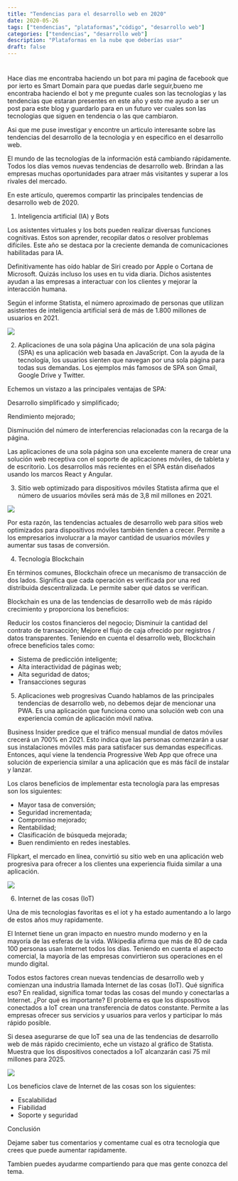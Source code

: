 ```yaml
---
title: "Tendencias para el desarrollo web en 2020"
date: 2020-05-26
tags: ["tendencias", "plataformas","código", "desarrollo web"]
categories: ["tendencias", "desarrollo web"]
description: "Plataformas en la nube que deberías usar"
draft: false
---
```

# 

Hace dias me encontraba haciendo un bot para mi pagina de facebook que por ierto es Smart Domain para que puedas darle seguir,bueno me encontraba haciendo el bot y me pregunte cuales son las tecnologias y las tendencias que estaran presentes en este año y esto me ayudo a ser un post para este blog y guardarlo para en un futuro ver cuales son las tecnologias que siguen en tendencia o las que cambiaron.

Asi que me puse investigar y encontre un articulo interesante sobre las tendencias del desarrollo de la tecnologia y en especifico en el desarrollo web.

El mundo de las tecnologías de la información está cambiando rápidamente. Todos los días vemos nuevas tendencias de desarrollo web. Brindan a las empresas muchas oportunidades para atraer más visitantes y superar a los rivales del mercado.

En este artículo, queremos compartir las principales tendencias de desarrollo web de 2020.

1. Inteligencia artificial (IA) y Bots

Los asistentes virtuales y los bots pueden realizar diversas funciones cognitivas. Estos son aprender, recopilar datos o resolver problemas difíciles. Este año se destaca por la creciente demanda de comunicaciones habilitadas para IA.

Definitivamente has oído hablar de Siri creado por Apple o Cortana de Microsoft. Quizás incluso los uses en tu vida diaria. Dichos asistentes ayudan a las empresas a interactuar con los clientes y mejorar la interacción humana.

Según el informe Statista, el número aproximado de personas que utilizan asistentes de inteligencia artificial será de más de 1.800 millones de usuarios en 2021.

![](https://res.cloudinary.com/practicaldev/image/fetch/s--ECpUwtS5--/c_limit%2Cf_auto%2Cfl_progressive%2Cq_auto%2Cw_880/https://dev-to-uploads.s3.amazonaws.com/i/9bvbzs238uvob3lae6zn.png)

2. Aplicaciones de una sola página
Una aplicación de una sola página (SPA) es una aplicación web basada en JavaScript. Con la ayuda de la tecnología, los usuarios sienten que navegan por una sola página para todas sus demandas. Los ejemplos más famosos de SPA son Gmail, Google Drive y Twitter.

Echemos un vistazo a las principales ventajas de SPA:

Desarrollo simplificado y simplificado;

Rendimiento mejorado;

Disminución del número de interferencias relacionadas con la recarga de la página.

Las aplicaciones de una sola página son una excelente manera de crear una solución web receptiva con el soporte de aplicaciones móviles, de tableta y de escritorio. Los desarrollos más recientes en el SPA están diseñados usando los marcos React y Angular.

3. Sitio web optimizado para dispositivos móviles
Statista afirma que el número de usuarios móviles será más de 3,8 mil millones en 2021.

![](https://res.cloudinary.com/practicaldev/image/fetch/s--7qerqPYN--/c_limit%2Cf_auto%2Cfl_progressive%2Cq_auto%2Cw_880/https://dev-to-uploads.s3.amazonaws.com/i/ivag6ccbrsd3wkhizfr6.png)

Por esta razón, las tendencias actuales de desarrollo web para sitios web optimizados para dispositivos móviles también tienden a crecer. Permite a los empresarios involucrar a la mayor cantidad de usuarios móviles y aumentar sus tasas de conversión.

4. Tecnología Blockchain

En términos comunes, Blockchain ofrece un mecanismo de transacción de dos lados. Significa que cada operación es verificada por una red distribuida descentralizada. Le permite saber qué datos se verifican.

Blockchain es una de las tendencias de desarrollo web de más rápido crecimiento y proporciona los beneficios:

Reducir los costos financieros del negocio;
Disminuir la cantidad del contrato de transacción;
Mejore el flujo de caja ofrecido por registros / datos transparentes.
Teniendo en cuenta el desarrollo web, Blockchain ofrece beneficios tales como:

- Sistema de predicción inteligente;
- Alta interactividad de páginas web;
- Alta seguridad de datos;
- Transacciones seguras

5. Aplicaciones web progresivas
Cuando hablamos de las principales tendencias de desarrollo web, no debemos dejar de mencionar una PWA. Es una aplicación que funciona como una solución web con una experiencia común de aplicación móvil nativa.

Business Insider predice que el tráfico mensual mundial de datos móviles crecerá un 700% en 2021. Esto indica que las personas comenzarán a usar sus instalaciones móviles más para satisfacer sus demandas específicas. Entonces, aquí viene la tendencia Progressive Web App que ofrece una solución de experiencia similar a una aplicación que es más fácil de instalar y lanzar.

Los claros beneficios de implementar esta tecnología para las empresas son los siguientes:

- Mayor tasa de conversión;
- Seguridad incrementada;
- Compromiso mejorado;
- Rentabilidad;
- Clasificación de búsqueda mejorada;
- Buen rendimiento en redes inestables.

Flipkart, el mercado en línea, convirtió su sitio web en una aplicación web progresiva para ofrecer a los clientes una experiencia fluida similar a una aplicación.

![](https://res.cloudinary.com/practicaldev/image/fetch/s--sdxo9xgF--/c_limit%2Cf_auto%2Cfl_progressive%2Cq_auto%2Cw_880/https://dev-to-uploads.s3.amazonaws.com/i/s2txdqibx5mt4nja0ncg.png)

6. Internet de las cosas (IoT)

Una de mis tecnologias favoritas es el iot y ha estado aumentando a lo largo de estos años muy rapidamente.

El Internet tiene un gran impacto en nuestro mundo moderno y en la mayoría de las esferas de la vida. Wikipedia afirma que más de 80 de cada 100 personas usan Internet todos los días. Teniendo en cuenta el aspecto comercial, la mayoría de las empresas convirtieron sus operaciones en el mundo digital.

Todos estos factores crean nuevas tendencias de desarrollo web y comienzan una industria llamada Internet de las cosas (IoT). Qué significa eso? En realidad, significa tomar todas las cosas del mundo y conectarlas a Internet. ¿Por qué es importante? El problema es que los dispositivos conectados a IoT crean una transferencia de datos constante. Permite a las empresas ofrecer sus servicios y usuarios para verlos y participar lo más rápido posible.

Si desea asegurarse de que IoT sea una de las tendencias de desarrollo web de más rápido crecimiento, eche un vistazo al gráfico de Statista. Muestra que los dispositivos conectados a IoT alcanzarán casi 75 mil millones para 2025.

![](https://res.cloudinary.com/practicaldev/image/fetch/s--P8-aH524--/c_limit%2Cf_auto%2Cfl_progressive%2Cq_auto%2Cw_880/https://dev-to-uploads.s3.amazonaws.com/i/4y9h3xhaz6wtv4929dpd.jpg)

Los beneficios clave de Internet de las cosas son los siguientes:

- Escalabilidad
- Fiabilidad
- Soporte y seguridad

Conclusión

Dejame saber tus comentarios y comentame cual es otra tecnologia que crees que puede aumentar rapidamente.

Tambien puedes ayudarme compartiendo para que mas gente conozca del tema.
